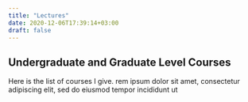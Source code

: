 ```yaml
---
title: "Lectures"
date: 2020-12-06T17:39:14+03:00
draft: false
---
```

## Undergraduate and Graduate Level Courses
Here is the list of courses I give. rem ipsum dolor sit amet, consectetur adipiscing elit, sed do eiusmod tempor incididunt ut 